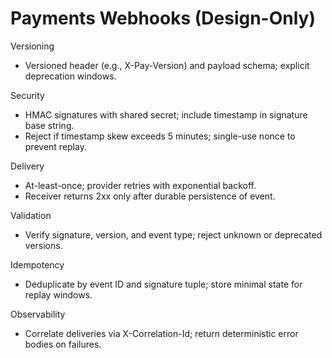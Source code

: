 # Payments Webhooks (Design-Only)

Versioning
- Versioned header (e.g., X-Pay-Version) and payload schema; explicit deprecation windows.

Security
- HMAC signatures with shared secret; include timestamp in signature base string.
- Reject if timestamp skew exceeds 5 minutes; single-use nonce to prevent replay.

Delivery
- At-least-once; provider retries with exponential backoff.
- Receiver returns 2xx only after durable persistence of event.

Validation
- Verify signature, version, and event type; reject unknown or deprecated versions.

Idempotency
- Deduplicate by event ID and signature tuple; store minimal state for replay windows.

Observability
- Correlate deliveries via X-Correlation-Id; return deterministic error bodies on failures.
